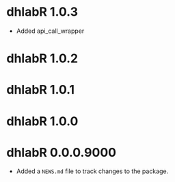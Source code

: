 # dhlabR 1.0.3
* Added api_call_wrapper

# dhlabR 1.0.2

# dhlabR 1.0.1

# dhlabR 1.0.0

# dhlabR 0.0.0.9000

* Added a `NEWS.md` file to track changes to the package.
